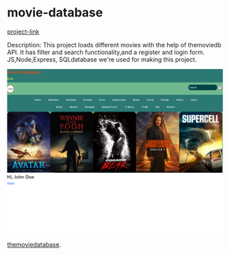 # movie-database
[project-link](https://project-movie-database.onrender.com)

Description:
This project loads different movies with the help of themoviedb API.
It has filter and search functionality,and a register and login form.
   JS,Node,Express, SQLdatabase we're used for making this project. 


![img](https://github.com/AtanasoaieD/movie-database/blob/main/mdb1.png)
![img](https://github.com/AtanasoaieD/movie-database/blob/main/registerform.png)


[themoviedatabase](https://www.themoviedb.org/).


